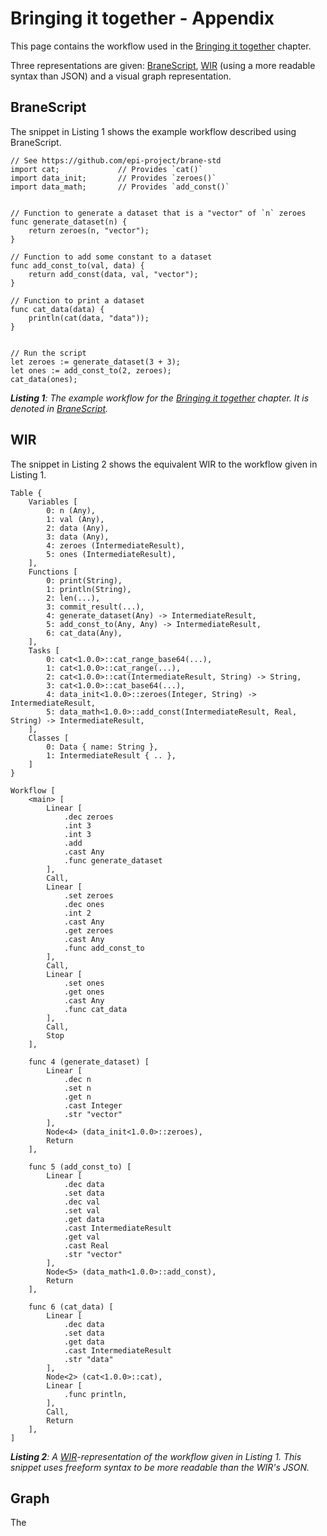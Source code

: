 # Bringing it together - Appendix
This page contains the workflow used in the [Bringing it together](./showcase.md) chapter.

Three representations are given: [BraneScript](../../appendix/languages/bscript/introduction.md), [WIR](../../spec/wir/introduction.md) (using a more readable syntax than JSON) and a visual graph representation.


## BraneScript
The snippet in Listing 1 shows the example workflow described using BraneScript.

```bscript
// See https://github.com/epi-project/brane-std
import cat;             // Provides `cat()`
import data_init;       // Provides `zeroes()`
import data_math;       // Provides `add_const()`


// Function to generate a dataset that is a "vector" of `n` zeroes
func generate_dataset(n) {
    return zeroes(n, "vector");
}

// Function to add some constant to a dataset
func add_const_to(val, data) {
    return add_const(data, val, "vector");
}

// Function to print a dataset
func cat_data(data) {
    println(cat(data, "data"));
}


// Run the script
let zeroes := generate_dataset(3 + 3);
let ones := add_const_to(2, zeroes);
cat_data(ones);
```
_**Listing 1**: The example workflow for the [Bringing it together](./showcase.md) chapter. It is denoted in [BraneScript](../../appendix/languages/bscript/introduction.md)._


## WIR
The snippet in Listing 2 shows the equivalent WIR to the workflow given in Listing 1.

```wir
Table {
    Variables [
        0: n (Any),
        1: val (Any),
        2: data (Any),
        3: data (Any),
        4: zeroes (IntermediateResult),
        5: ones (IntermediateResult),
    ],
    Functions [
        0: print(String),
        1: println(String),
        2: len(...),
        3: commit_result(...),
        4: generate_dataset(Any) -> IntermediateResult,
        5: add_const_to(Any, Any) -> IntermediateResult,
        6: cat_data(Any),
    ],
    Tasks [
        0: cat<1.0.0>::cat_range_base64(...),
        1: cat<1.0.0>::cat_range(...),
        2: cat<1.0.0>::cat(IntermediateResult, String) -> String,
        3: cat<1.0.0>::cat_base64(...),
        4: data_init<1.0.0>::zeroes(Integer, String) -> IntermediateResult,
        5: data_math<1.0.0>::add_const(IntermediateResult, Real, String) -> IntermediateResult,
    ],
    Classes [
        0: Data { name: String },
        1: IntermediateResult { .. },
    ]
}

Workflow [
    <main> [
        Linear [
            .dec zeroes
            .int 3
            .int 3
            .add
            .cast Any
            .func generate_dataset
        ],
        Call,
        Linear [
            .set zeroes
            .dec ones
            .int 2
            .cast Any
            .get zeroes
            .cast Any
            .func add_const_to
        ],
        Call,
        Linear [
            .set ones
            .get ones
            .cast Any
            .func cat_data
        ],
        Call,
        Stop
    ],

    func 4 (generate_dataset) [
        Linear [
            .dec n
            .set n
            .get n
            .cast Integer
            .str "vector"
        ],
        Node<4> (data_init<1.0.0>::zeroes),
        Return
    ],

    func 5 (add_const_to) [
        Linear [
            .dec data
            .set data
            .dec val
            .set val
            .get data
            .cast IntermediateResult
            .get val
            .cast Real
            .str "vector"
        ],
        Node<5> (data_math<1.0.0>::add_const),
        Return
    ],

    func 6 (cat_data) [
        Linear [
            .dec data
            .set data
            .get data
            .cast IntermediateResult
            .str "data"
        ],
        Node<2> (cat<1.0.0>::cat),
        Linear [
            .func println,
        ],
        Call,
        Return
    ],
]
```
_**Listing 2**: A [WIR](../../spec/wir/introduction.md)-representation of the workflow given in Listing 1. This snippet uses freeform syntax to be more readable than the WIR's JSON._


## Graph
The 
